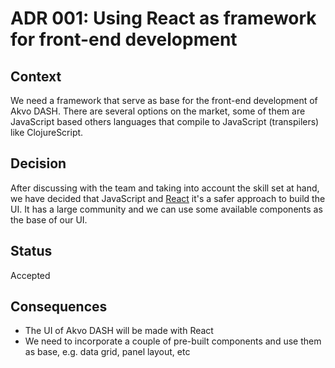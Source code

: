 # ADR 001: Using React as framework for front-end development

## Context

We need a framework that serve as base for the front-end development of
Akvo DASH. There are several options on the market, some of them are
JavaScript based others languages that compile to JavaScript
(transpilers) like ClojureScript.

## Decision

After discussing with the team and taking into account the skill set at
hand, we have decided that JavaScript and
[React](https://facebook.github.io/react/) it's a safer approach to
build the UI. It has a large community and we can use some available
components as the base of our UI.

## Status

Accepted

## Consequences

* The UI of Akvo DASH will be made with React
* We need to incorporate a couple of pre-built components and use them
  as base, e.g. data grid, panel layout, etc
